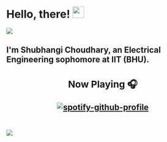 
# Hello, there! <img src="https://raw.githubusercontent.com/MartinHeinz/MartinHeinz/master/wave.gif" width="30px">


![](https://media.giphy.com/media/tUFLYQXvJH2nUdDDHD/giphy.gif)

<h2>I'm Shubhangi Choudhary, an Electrical Engineering sophomore at IIT (BHU).<h2>
  
<div align="center">
  
### Now Playing 🎧
  
[![spotify-github-profile](https://spotify-github-profile.vercel.app/api/view?uid=25ov6hda8oa54aj77lu3191xh&cover_image=true&theme=default&bar_color=44a900&bar_color_cover=false)](https://github.com/kittinan/spotify-github-profile)
</div>  
<br/>
<a href="https://github.com/anuraghazra/github-readme-stats">
  <img align="center" src="https://github-readme-stats.vercel.app/api?username=shubhangi013&count_private=true&theme=radical" />
</a>
